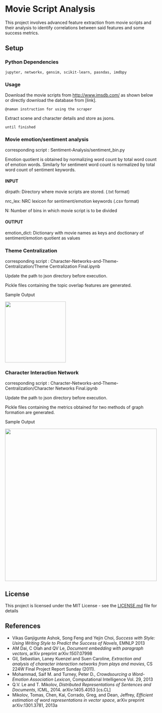 # Movie Script Analysis 

This project involves advanced feature extraction from movie scripts and their analysis to identify correlations between said features and some success metrics. 

## Setup

### Python Dependencies

```
jupyter, networkx, gensim, scikit-learn, pasndas, imdbpy
```

### Usage

Download the movie scripts from http://www.imsdb.com/ as shown below or directly download the database from [link].
```
@naman instruction for using the scraper
```
Extract scene and character details and store as jsons.
```
until finished
```
### Movie emotion/sentiment analysis

corresponding script : Sentiment-Analysis/sentiment_bin.py

Emotion quotient is obtained by normalizing word count by total word count of 
emotion words. Similarly for sentiment word count is normalized by total word 
count of sentiment keywords.
#### INPUT

dirpath:    Directory where movie scripts are stored. (.txt format)

nrc_lex:    NRC lexicon for sentiment/emotion keywords (.csv format)

N:          Number of bins in which movie script is to be divided

#### OUTPUT

emotion_dict:   Dictionary with movie names as keys and doctionary of 
                sentiment/emotion quotient as values
                

### Theme Centralization

corresponding script : Character-Networks-and-Theme-Centralization/Theme Centralization Final.ipynb

Update the path to json directory before execution. 

Pickle files containing the topic overlap features are generated.

Sample Output

<img src="https://raw.githubusercontent.com/njordsir/Movie-Script-Analysis/master/Images/dist1.png" height="200px">


### Character Interaction Network

corresponding script : Character-Networks-and-Theme-Centralization/Character Networks Final.ipynb

Update the path to json directory before execution. 

Pickle files containing the metrics obtained for two methods of graph formation are generated.

Sample Output

<img src="https://raw.githubusercontent.com/njordsir/Movie-Script-Analysis/master/Images/char_n1.png" height="500px">

 


## License

This project is licensed under the MIT License - see the [LICENSE.md](LICENSE.md) file for details

## References

* Vikas Ganjigunte Ashok, Song Feng and Yejin Choi, *Success with Style: Using Writing Style to Predict the Success of Novels*, EMNLP 2013 
* AM Dai, C Olah and QV Le, *Document embedding with paragraph vectors*, arXiv preprint arXiv:1507.07998 
* Gil, Sebastian, Laney Kuenzel and Suen Caroline, *Extraction and analysis of character interaction networks from plays and movies*,  CS 224W Final Project Report Sunday (2011). 
* Mohammad, Saif M. and Turney, Peter D., *Crowdsourcing a Word-Emotion Association Lexicon*, Computational Intelligence Vol. 29, 2013
* Q.V. Le and T. Mikolov, *Distributed Representations of Sentences and Documents*, ICML, 2014. arXiv:1405.4053 [cs.CL] 
* Mikolov, Tomas, Chen, Kai, Corrado, Greg, and Dean, Jeffrey, *Efficient estimation of word representations in vector space*, arXiv preprint arXiv:1301.3781, 2013a 
